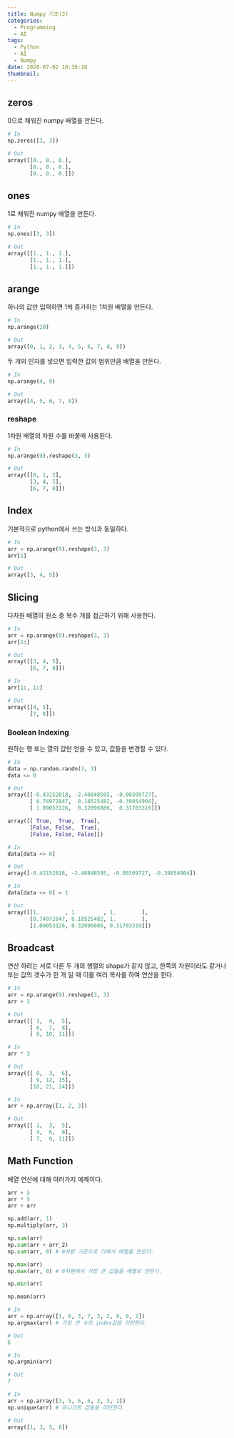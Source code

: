 ```yaml
---
title: Numpy 기초(2)
categories:
  - Programming
  - AI
tags:
  - Python
  - AI
  - Numpy
date: 2020-07-02 10:36:18
thumbnail:
---
```


## zeros

0으로 채워진 numpy 배열을 만든다.

```python
# In
np.zeros([3, 3])

# Out
array([[0., 0., 0.],
       [0., 0., 0.],
       [0., 0., 0.]])
```

## ones

1로 채워진 numpy 배열을 만든다.

```python
# In
np.ones([3, 3])

# Out
array([[1., 1., 1.],
       [1., 1., 1.],
       [1., 1., 1.]])
```

## arange

하나의 값만 입력하면 1씩 증가하는 1차원 배열을 만든다.

```python
# In
np.arange(10)

# Out
array([0, 1, 2, 3, 4, 5, 6, 7, 8, 9])
```

두 개의 인자를 넣으면 입력한 값의 범위만큼 배열을 만든다.

```python
# In
np.arange(4, 9)

# Out
array([4, 5, 6, 7, 8])
```

### reshape

1차원 배열의 차원 수를 바꿀때 사용된다.

```python
# In
np.arange(9).reshape(3, 3)

# Out
array([[0, 1, 2],
       [3, 4, 5],
       [6, 7, 8]])
```

## Index

기본적으로 python에서 쓰는 방식과 동일하다.

```python
# In
arr = np.arange(9).reshape(3, 3)
arr[1]

# Out
array([3, 4, 5])
```

## Slicing

다차원 배열의 원소 중 복수 개를 접근하기 위해 사용한다.

```python
# In
arr = np.arange(9).reshape(3, 3)
arr[1:]

# Out
array([[3, 4, 5],
       [6, 7, 8]])
```

```python
# In
arr[1:, 1:]

# Out
array([[4, 5],
       [7, 8]])
```

### Boolean Indexing

원하는 행 또는 열의 값만 얻을 수 있고, 값들을 변경할 수 있다.

```python
# In
data = np.random.randn(3, 3)
data <= 0

# Out
array([[-0.43152818, -2.40848595, -0.00309727],
       [ 0.74972847,  0.18525482, -0.39854904],
       [ 1.09053126,  0.32096086,  0.31703319]])

array([[ True,  True,  True],
       [False, False,  True],
       [False, False, False]])
```

```python
# In
data[data <= 0]

# Out
array([-0.43152818, -2.40848595, -0.00309727, -0.39854904])
```

```python
# In
data[data <= 0] = 1

# Out
array([[1.        , 1.        , 1.        ],
       [0.74972847, 0.18525482, 1.        ],
       [1.09053126, 0.32096086, 0.31703319]])
```

## Broadcast

연산 하려는 서로 다른 두 개의 행렬의 shape가 같지 않고, 한쪽의 차원이라도 같거나 또는 값의 갯수가 한 개 일 때 이를 여러 복사를 하여 연산을 한다.

```python
# In
arr = np.arange(9).reshape(3, 3)
arr + 3

# Out
array([[ 3,  4,  5],
       [ 6,  7,  8],
       [ 9, 10, 11]])
```

```python
# In
arr * 3

# Out
array([[ 0,  3,  6],
       [ 9, 12, 15],
       [18, 21, 24]])
```

```python
# In
arr + np.array([1, 2, 3])

# Out
array([[ 1,  3,  5],
       [ 4,  6,  8],
       [ 7,  9, 11]])
```

## Math Function

배열 연산에 대해 여러가지 예제이다.

```python
arr + 5
arr * 5
arr + arr

np.add(arr, 1)
np.multiply(arr, 3)
```

```python
np.sum(arr)
np.sum(arr + arr_2)
np.sum(arr, 0) # 0차원 기준으로 더해서 배열을 만든다.

np.max(arr)
np.max(arr, 0) # 0차원에서 가장 큰 값들을 배열로 만든다.

np.min(arr)

np.mean(arr)
```

```python
# In
arr = np.array([1, 6, 3, 7, 3, 2, 9, 0, 2])
np.argmax(arr) # 가장 큰 수의 index값을 리턴한다.

# Out
6

# In
np.argmin(arr)

# Out
7
```

```python
# In
arr = np.array([3, 5, 6, 6, 3, 3, 1])
np.unique(arr) # 유니크한 값들을 리턴한다.

# Out
array([1, 3, 5, 6])
```
